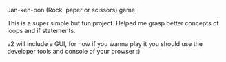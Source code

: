 Jan-ken-pon (Rock, paper or scissors) game

This is a super simple but fun project. Helped me grasp better concepts of loops and if statements.

v2 will include a GUI, for now if you wanna play it you should use the developer tools and console of your browser :)
